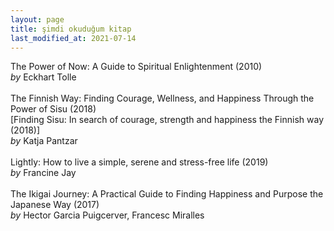 ```yaml
---
layout: page
title: şimdi okuduğum kitap
last_modified_at: 2021-07-14
---
```


The Power of Now: A Guide to Spiritual Enlightenment (2010)  
<i>by</i> Eckhart Tolle  
<br />
The Finnish Way: Finding Courage, Wellness, and Happiness Through the Power of Sisu (2018)  
[Finding Sisu: In search of courage, strength and happiness the Finnish way (2018)]  
<i>by</i> Katja Pantzar  
<br />
Lightly: How to live a simple, serene and stress-free life (2019)  
<i>by</i> Francine Jay  
<br />
The Ikigai Journey: A Practical Guide to Finding Happiness and Purpose the Japanese Way (2017)  
<i>by</i> Hector Garcia Puigcerver, Francesc Miralles  
<br />
<!-- <span style="color: white">Lorem ipsum dolor sit amet, consectetur adipiscing elit. Sed sagittis cursus erat quis tempus. Fusce semper eu eros in tristique.</span> -->
